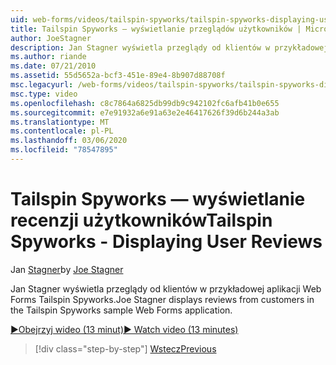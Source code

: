 ```yaml
---
uid: web-forms/videos/tailspin-spyworks/tailspin-spyworks-displaying-user-reviews
title: Tailspin Spyworks — wyświetlanie przeglądów użytkowników | Microsoft Docs
author: JoeStagner
description: Jan Stagner wyświetla przeglądy od klientów w przykładowej aplikacji Web Forms Tailspin Spyworks.
ms.author: riande
ms.date: 07/21/2010
ms.assetid: 55d5652a-bcf3-451e-89e4-8b907d88708f
msc.legacyurl: /web-forms/videos/tailspin-spyworks/tailspin-spyworks-displaying-user-reviews
msc.type: video
ms.openlocfilehash: c8c7864a6825db99db9c942102fc6afb41b0e655
ms.sourcegitcommit: e7e91932a6e91a63e2e46417626f39d6b244a3ab
ms.translationtype: MT
ms.contentlocale: pl-PL
ms.lasthandoff: 03/06/2020
ms.locfileid: "78547895"
---
```

# <a name="tailspin-spyworks---displaying-user-reviews"></a><span data-ttu-id="f4082-103">Tailspin Spyworks — wyświetlanie recenzji użytkowników</span><span class="sxs-lookup"><span data-stu-id="f4082-103">Tailspin Spyworks - Displaying User Reviews</span></span>

<span data-ttu-id="f4082-104">Jan [Stagner](https://github.com/JoeStagner)</span><span class="sxs-lookup"><span data-stu-id="f4082-104">by [Joe Stagner](https://github.com/JoeStagner)</span></span>

<span data-ttu-id="f4082-105">Jan Stagner wyświetla przeglądy od klientów w przykładowej aplikacji Web Forms Tailspin Spyworks.</span><span class="sxs-lookup"><span data-stu-id="f4082-105">Joe Stagner displays reviews from customers in the Tailspin Spyworks sample Web Forms application.</span></span>

[<span data-ttu-id="f4082-106">&#9654;Obejrzyj wideo (13 minut)</span><span class="sxs-lookup"><span data-stu-id="f4082-106">&#9654; Watch video (13 minutes)</span></span>](https://channel9.msdn.com/Blogs/ASP-NET-Site-Videos/tailspin-spyworks-displaying-user-reviews)

> [!div class="step-by-step"]
> [<span data-ttu-id="f4082-107">Wstecz</span><span class="sxs-lookup"><span data-stu-id="f4082-107">Previous</span></span>](tailspin-spyworks-adding-user-product-reviews.md)
